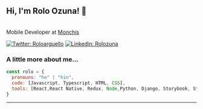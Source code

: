 
<h2> Hi, I'm Rolo Ozuna! 👋</h2> 

 </br>Mobile Developer  at <a href="https://www.monchis.com.py/">Monchis</a> 
</em></p>

[![Twitter: Roloarguello](https://img.shields.io/twitter/follow/Roloarguello?style=social)](https://twitter.com/Roloarguello)
[![Linkedin: Rolozuna](https://img.shields.io/badge/-rolozuna-blue?style=flat-square&logo=Linkedin&logoColor=white&link=https://www.linkedin.com/in/rolozuna/)](https://www.linkedin.com/in/rolozuna/)



###  A little more about me...  

```javascript
const rolo = {
  pronouns: "he" | "hin",
  code: [Javascript, Typescript, HTML, CSS],
  tools: [React,React Native, Redux, Node,Python, Django, Storybook, Styled-Components, Jest],
}
```
---



